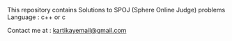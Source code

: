 This repository contains Solutions to SPOJ (Sphere Online Judge) problems 
Language : c++ or c



Contact me at : kartikayemail@gmail.com 
